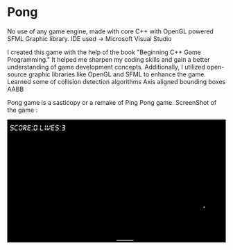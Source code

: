 # Pong

No use of any game engine, made with core C++ with OpenGL powered SFML Graphic library.
IDE used -> Microsoft Visual Studio

I created this game with the help of the book "Beginning C++ Game Programming." It helped me sharpen my coding skills and gain a better understanding of game development concepts. Additionally, I utilized open-source graphic libraries like OpenGL and SFML to enhance the game. Learned some of collision detection algorithms Axis aligned bounding boxes AABB

Pong game is a sasticopy or a remake of Ping Pong game.
ScreenShot of the game :

<img align="left" alt="Coding" width="1000" src="https://github.com/prathakpr/Pong/blob/master/Pong%2029-02-2024%2012_24_35.png">
